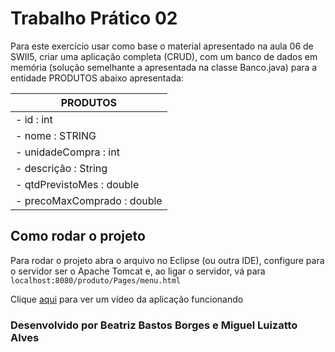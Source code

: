 # Trabalho Prático 02 #

Para este exercício usar como base o material apresentado na aula 06 de SWII5,
criar uma aplicação completa (CRUD), com um banco de dados em memória (solução
semelhante a apresentada na classe Banco.java) para a entidade PRODUTOS abaixo
apresentada:

|PRODUTOS|
|-|
|- id : int|
|- nome : STRING|
|- unidadeCompra : int|
|- descrição : String|
|- qtdPrevistoMes : double|
|- precoMaxComprado : double|

## Como rodar o projeto

Para rodar o projeto abra o arquivo no Eclipse (ou outra IDE), 
configure para o servidor ser o Apache Tomcat e, ao ligar o servidor,
vá para `localhost:8080/produto/Pages/menu.html`

Clique <a href="https://www.youtube.com/watch?v=MzCaH3drbjs" target="_blank">aqui</a> para ver um vídeo da aplicação funcionando

### Desenvolvido por Beatriz Bastos Borges e Miguel Luizatto Alves

